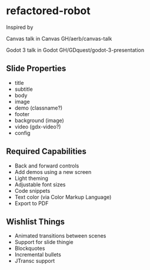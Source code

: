 # refactored-robot

Inspired by

Canvas talk in Canvas
    GH/aerb/canvas-talk

Godot 3 talk in Godot
    GH/GDquest/godot-3-presentation


Slide Properties
----------------

- title
- subtitle
- body
- image
- demo (classname?)
- footer
- background (image)
- video (gdx-video?)
- config


## Required Capabilities

- Back and forward controls
- Add demos using a new screen
- Light theming
- Adjustable font sizes
- Code snippets
- Text color (via Color Markup Language)
- Export to PDF

## Wishlist Things

- Animated transitions between scenes
- Support for slide thingie
- Blockquotes
- Incremental bullets
- JTransc support
